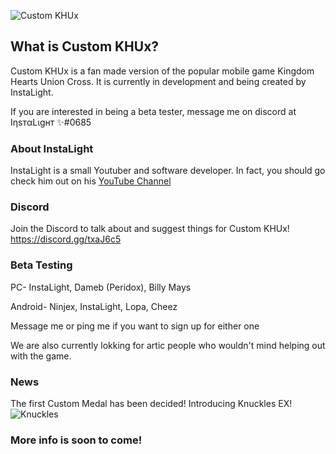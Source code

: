 ![Custom KHUx](https://cdn.discordapp.com/attachments/409533987552231426/410919807156879361/CustomKHUx.png)

## What is Custom KHUx?

Custom KHUx is a fan made version of the popular mobile game Kingdom Hearts Union Cross. It is currently in development and being created by InstaLight.

If you are interested in being a beta tester, message me on discord at IηѕтαLιgнт ✨#0685


### About InstaLight

InstaLight is a small Youtuber and software developer. In fact, you should go check him out on his [YouTube Channel](https://www.youtube.com/channel/UCaPMIrGFUql7Me5W-6j-nMA?view_as=subscriber)


### Discord

Join the Discord to talk about and suggest things for Custom KHUx! https://discord.gg/txaJ6c5

### Beta Testing

PC- InstaLight, Dameb (Peridox), Billy Mays

Android- Ninjex, InstaLight, Lopa, Cheez

Message me or ping me if you want to sign up for either one

We are also currently lokking for artic people who wouldn't mind helping out with the game.

### News

The first Custom Medal has been decided! Introducing Knuckles EX!
![Knuckles](https://cdn.discordapp.com/attachments/398579942021005314/401573536352960516/image.jpg)




### More info is soon to come!
